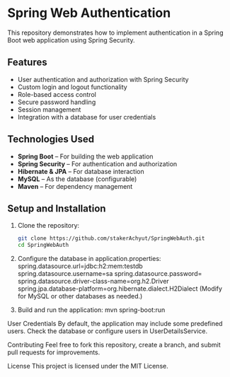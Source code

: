 # Spring Web Authentication

This repository demonstrates how to implement authentication in a Spring Boot web application using Spring Security.

## Features
- User authentication and authorization with Spring Security  
- Custom login and logout functionality  
- Role-based access control  
- Secure password handling  
- Session management  
- Integration with a database for user credentials  

## Technologies Used
- **Spring Boot** – For building the web application  
- **Spring Security** – For authentication and authorization  
- **Hibernate & JPA** – For database interaction  
- **MySQL** – As the database (configurable)    
- **Maven** – For dependency management  

## Setup and Installation
1. Clone the repository:  
   ```bash
   git clone https://github.com/stakerAchyut/SpringWebAuth.git
   cd SpringWebAuth
2. Configure the database in application.properties:
   spring.datasource.url=jdbc:h2:mem:testdb
   spring.datasource.username=sa
   spring.datasource.password=
   spring.datasource.driver-class-name=org.h2.Driver
   spring.jpa.database-platform=org.hibernate.dialect.H2Dialect
(Modify for MySQL or other databases as needed.)

3. Build and run the application:
   mvn spring-boot:run

User Credentials
By default, the application may include some predefined users. Check the database or configure users in UserDetailsService.

Contributing
Feel free to fork this repository, create a branch, and submit pull requests for improvements.

License
This project is licensed under the MIT License.
